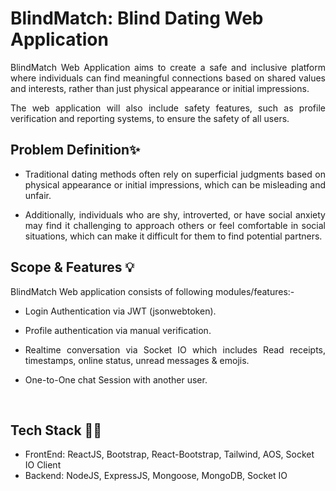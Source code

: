 # BlindMatch: Blind Dating Web Application

<p style='text-align: justify;'>BlindMatch Web Application aims to create a safe and inclusive platform where individuals can find meaningful connections based on shared values and interests, rather than just physical appearance or initial impressions. </p>
<p style='text-align: justify;'>The web application will also include safety features, such as profile verification and reporting systems, to ensure the safety of all users.</p>


## Problem Definition✨

- <p style='text-align: justify;'>Traditional dating methods often rely on superficial judgments based on physical appearance or initial impressions, which can be misleading and unfair. </p>
- <p style='text-align: justify;'>Additionally, individuals who are shy, introverted, or have social anxiety may find it challenging to approach others or feel comfortable in social situations, which can make it difficult for them to find potential partners.</p>


## Scope & Features 💡

BlindMatch Web application consists of following modules/features:-

- <p style='text-align: justify;'> Login Authentication via JWT (jsonwebtoken).</p>
- <p style='text-align: justify;'>Profile authentication via manual verification.</p>
- <p style='text-align: justify;'>Realtime conversation via Socket IO which includes Read receipts, timestamps, online status, unread messages & emojis.</p>
- <p style='text-align: justify;'>One-to-One chat Session with another user.</p>
<br>

## Tech Stack 👨‍💻

- FrontEnd: ReactJS, Bootstrap, React-Bootstrap, Tailwind, AOS, Socket IO Client
- Backend: NodeJS, ExpressJS, Mongoose, MongoDB, Socket IO
